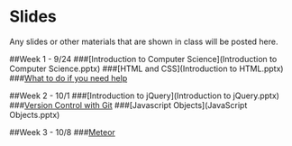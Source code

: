 # Slides
Any slides or other materials that are shown in class will be posted here.

##Week 1 - 9/24
###[Introduction to Computer Science](Introduction to Computer Science.pptx)
###[HTML and CSS](Introduction to HTML.pptx)
###[What to do if you need help](Resources.pptx)

##Week 2 - 10/1
###[Introduction to jQuery](Introduction to jQuery.pptx)
###[Version Control with Git](git.pptx)
###[Javascript Objects](JavaScript Objects.pptx)

##Week 3 - 10/8
###[Meteor](Meteor.pptx)
